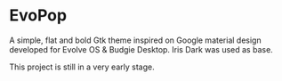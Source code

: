 EvoPop
====

A simple, flat and bold Gtk theme inspired on Google material design developed for Evolve OS  & Budgie Desktop.
Iris Dark was used as base.

This project is still in a very early stage.
